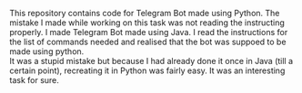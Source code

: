 This repository contains code for Telegram Bot made using Python.
The mistake I made while working on this task was not reading the instructing properly. I made Telegram Bot made using Java. I read the instructions for the list of commands needed and realised that the bot was suppoed to be made using python. <br>
It was a stupid mistake but because I had already done it once in Java (till a certain point), recreating it in Python was fairly easy. 
It was an interesting task for sure.
